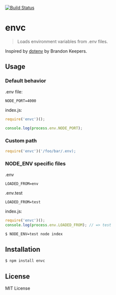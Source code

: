 [![Build Status](https://secure.travis-ci.org/vesln/envc.png)](http://travis-ci.org/vesln/envc)

# envc

> Loads environment variables from .env files.

Inspired by [dotenv](https://github.com/bkeepers/dotenv) by Brandon Keepers.

## Usage

### Default behavior

.env file:

```
NODE_PORT=4000
```

index.js:

```js
require('envc')();

console.log(process.env.NODE_PORT);
```

### Custom path

```js
require('envc')('/foo/bar/.env);
```

### NODE_ENV specific files

.env
```
LOADED_FROM=env
```

.env.test

```
LOADED_FROM=test
```

index.js:

```js
require('envc')();
console.log(process.env.LOADED_FROM); // => test
```

```bash
$ NODE_ENV=test node index
```

## Installation

```js
$ npm install envc
```

## License

MIT License
